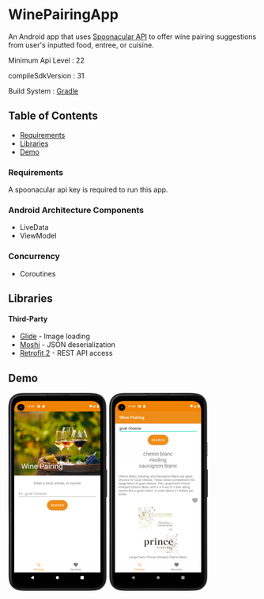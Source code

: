 # WinePairingApp

An Android app that uses [Spoonacular API](https://spoonacular.com/food-api/docs#Wine-Pairingn) to offer wine pairing suggestions from user's inputted food, entree, or cuisine.

Minimum Api Level : 22

compileSdkVersion : 31

Build System : [Gradle](https://gradle.org/)

## Table of Contents

- [Requirements](#requirements)
- [Libraries](#libraries)
- [Demo](#demo)

###  Requirements
A spoonacular api key is required to run this app.

### Android Architecture Components

- LiveData
- ViewModel


### Concurrency

- Coroutines

## Libraries

#### Third-Party
- [Glide](https://github.com/bumptech/glide) - Image loading
- [Moshi](https://github.com/square/moshi) - JSON deserialization
- [Retrofit 2](https://square.github.io/retrofit/) - REST API access


## Demo

<img width="200" height="400" src="winepairingsc1.png"> <img width="200" height="400" src="winepairingsc2.png">


